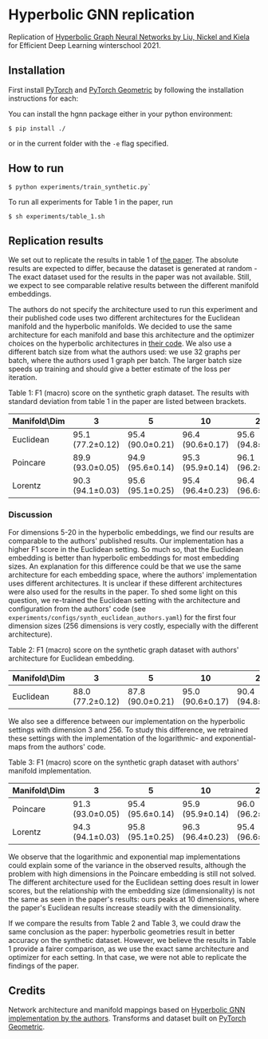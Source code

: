 # Hyperbolic GNN replication

Replication of [Hyperbolic Graph Neural Networks by Liu, Nickel and Kiela](https://arxiv.org/pdf/1910.12892.pdf) for Efficient Deep Learning winterschool 2021.

## Installation
First install [PyTorch](https://pytorch.org) and [PyTorch Geometric](https://pytorch-geometric.readthedocs.io/en/latest/notes/installation.html) by following the installation instructions for each:

You can install the hgnn package either in your python environment:
```
$ pip install ./
```
or in the current folder with the `-e` flag specified.

## How to run
```
$ python experiments/train_synthetic.py`
```
To run all experiments for Table 1 in the paper, run
```
$ sh experiments/table_1.sh
```

## Replication results
We set out to replicate the results in table 1 of [the paper](https://arxiv.org/pdf/1910.12892.pdf). The absolute results are expected to differ, because the dataset is generated at random - The exact dataset used for the results in the paper was not available. Still, we expect to see comparable relative results between the different manifold embeddings.

The authors do not specify the architecture used to run this experiment and their published code uses two different architectures for the Euclidean manifold and the hyperbolic manifolds. We decided to use the same architecture for each manifold and base this architecture and the optimizer choices on the hyperbolic architectures in [their code](https://github.com/facebookresearch/hgnn/blob/master/params/SyntheticHyperbolicParams.py). We also use a different batch size from what the authors used: we use 32 graphs per batch, where the authors used 1 graph per batch. The larger batch size speeds up training and should give a better estimate of the loss per iteration.

Table 1: F1 (macro) score on the synthetic graph dataset. The results with standard deviation from table 1 in the paper are listed between brackets.

| Manifold\Dim | 3                | 5                | 10               | 20               | 256              |
|--------------|------------------|------------------|------------------|------------------|------------------|
| Euclidean    | 95.1 (77.2±0.12) | 95.4 (90.0±0.21) | 96.4 (90.6±0.17) | 95.6 (94.8±0.25) | 95.8 (95.3±0.17) |
| Poincare     | 89.9 (93.0±0.05) | 94.9 (95.6±0.14) | 95.3 (95.9±0.14) | 96.1 (96.2±0.06) | 46.3 (93.7±0.05) |
| Lorentz      | 90.3 (94.1±0.03) | 95.6 (95.1±0.25) | 95.4 (96.4±0.23) | 96.4 (96.6±0.22) | 95.8 (95.3±0.28) |

### Discussion
For dimensions 5-20 in the hyperbolic embeddings, we find our results are comparable to the authors' published results. Our implementation has a higher F1 score in the Euclidean setting. So much so, that the Euclidean embedding is better than hyperbolic embeddings for most embedding sizes. An explanation for this difference could be that we use the same architecture for each embedding space, where the authors' implementation uses different architectures. It is unclear if these different architectures were also used for the results in the paper. To shed some light on this question, we re-trained the Euclidean setting with the architecture and configuration from the authors' code (see `experiments/configs/synth_euclidean_authors.yaml`) for the first four dimension sizes (256 dimensions is very costly, especially with the different architecture).

Table 2: F1 (macro) score on the synthetic graph dataset with authors' architecture for Euclidean embedding.

| Manifold\Dim | 3                | 5                | 10               | 20               | 
|--------------|------------------|------------------|------------------|------------------|
| Euclidean    | 88.0 (77.2±0.12) | 87.8 (90.0±0.21) | 95.0 (90.6±0.17) | 90.4 (94.8±0.25) |

We also see a difference between our implementation on the hyperbolic settings with dimension 3 and 256. To study this difference, we retrained these settings with the implementation of the logarithmic- and exponential-maps from the authors' code.

Table 3: F1 (macro) score on the synthetic graph dataset with authors' manifold implementation.

| Manifold\Dim | 3                | 5                | 10               | 20               | 256              |
|--------------|------------------|------------------|------------------|------------------|------------------|
| Poincare     | 91.3 (93.0±0.05) | 95.4 (95.6±0.14) | 95.9 (95.9±0.14) | 96.0 (96.2±0.06) | 65.6 (93.7±0.05) |
| Lorentz      | 94.3 (94.1±0.03) | 95.8 (95.1±0.25) | 96.3 (96.4±0.23) | 95.4 (96.6±0.22) | 94.8 (95.3±0.28) |

We observe that the logarithmic and exponential map implementations could explain some of the variance in the observed results, although the problem with high dimensions in the Poincare embedding is still not solved. The different architecture used for the Euclidean setting does result in lower scores, but the relationship with the embedding size (dimensionality) is not the same as seen in the paper's results: ours peaks at 10 dimensions, where the paper's Euclidean results increase steadily with the dimensionality.

If we compare the results from Table 2 and Table 3, we could draw the same conclusion as the paper: hyperbolic geometries result in better accuracy on the synthetic dataset. However, we believe the results in Table 1 provide a fairer comparison, as we use the exact same architecture and optimizer for each setting. In that case, we were not able to replicate the findings of the paper.

## Credits
Network architecture and manifold mappings based on [Hyperbolic GNN implementation by the authors](https://github.com/facebookresearch/hgnn). Transforms and dataset built on [PyTorch Geometric](https://github.com/pyg-team/pytorch_geometric).
